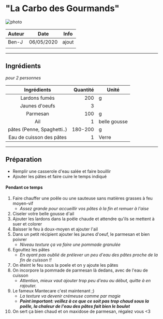# "La Carbo des Gourmands"

<!-- me transmettre une photo (jpg, png, etc) pour que je la mette ici -->
![photo](photos/<nom>.jpg)

| Auteur         | Date           | Info  |
| -------------- |:--------------:| ----- |
| Ben-J          | 06/05/2020     | ajout |
|                |                |       |

___

## Ingrédients

*pour 2 personnes*

| Ingrédients                | Quantité     | Unité
|:--------------------------:|-------------:|-------
| Lardons fumés              |           200| g
| Jaunes d'oeufs             |            3 |
| Parmesan                   |           100| g
| Ail                        |            1 | belle gousse
| pâtes (Penne, Spaghetti..) |       180-200| g
| Eau de cuisson des pâtes   |             1| Verre

___

## Préparation

* Remplir une casserole d'eau salée et faire bouillir
* Ajouter les pâtes et faire cuire le temps indiqué

#### Pendant ce temps

1. Faire chauffer une poêle ou une sauteuse sans matières grasses à feu moyen-vif
    * _Assez grande pour accueillir vos pâtes à la fin et remuer à l'aise_
2. Ciseler votre belle gousse d'ail
3. Ajouter les lardons dans la poêle chaude et attendre qu'ils se mettent à suer et colorer
4. Baisser le feu à doux-moyen et ajouter l'ail
5. Dans un petit récipient ajouter les jaunes d'oeuf, le parmesan et bien poivrer
    * _Niveau texture ça va faire une pommade granulée_
6. Egouttez les pâtes
    * _En ayant pas oublié de prélever un peu d'eau des pâtes proche de la fin de cuisson !!_
7. On éteint le feu sous la poele et on y ajoute les pâtes
8. On incorpore la pommade de parmesan là dedans, avec de l'eau de cuisson
    * _Attention, mieux vaut ajouter trop peu d'eau au début, quitte à en rajouter._
9. Le fameux Mantecare c'est maintenant ;)
    * _La texture va devenir crémeuse comme par magie_
    * **_Point important: veillez à ce que ce soit pas trop chaud sous la poêle, la chaleur de l'eau des pâtes fait bien le boulot_**
10. On sert ça bien chaud et on maxidose de parmesan, régalez vous <3
